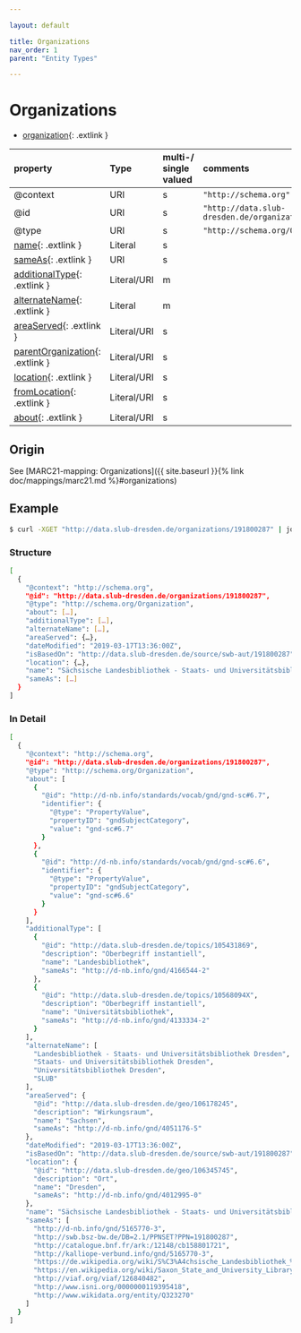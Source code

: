 ```yaml
---

layout: default

title: Organizations
nav_order: 1
parent: "Entity Types"

---
```


# Organizations

* [organization](https://schema.org/Organization){: .extlink }

| property                                                                 | Type        | multi-/ single valued | comments |
|:-------------------------------------------------------------------------|:------------|:----------------------|:---------|
| @context                                                                 | URI         |  s  | `"http://schema.org"`      |
| @id                                                                      | URI         |  s  | `"http://data.slub-dresden.de/organizations/SWB-ID"` |
| @type                                                                    | URI         |  s  | `"http://schema.org/Organization"` |
| [name](https://schema.org/name){: .extlink }                             | Literal     |  s  | |
| [sameAs](https://schema.org/sameAs){: .extlink }                         | URI         |  s  | |
| [additionalType](https://schema.org/additionalType){: .extlink }         | Literal/URI |  m  | |
| [alternateName](https://schema.org/alternateName){: .extlink }           | Literal     |  m  | |
| [areaServed](https://schema.org/areaServed){: .extlink }                 | Literal/URI |  s  | |
| [parentOrganization](https://schema.org/parentOrganization){: .extlink } | Literal/URI |  s  | |
| [location](https://schema.org/location){: .extlink }                     | Literal/URI |  s  | |
| [fromLocation](https://schema.org/fromLocation){: .extlink }             | Literal/URI |  s  | |
| [about](https://schema.org/about){: .extlink }                           | Literal/URI |  s  | |


## Origin
  
  See [MARC21-mapping: Organizations]({{ site.baseurl }}{% link doc/mappings/marc21.md %}#organizations)

## Example
```sh
$ curl -XGET "http://data.slub-dresden.de/organizations/191800287" | jq
```
### Structure

```sh
[
  {
    "@context": "http://schema.org",
    "@id": "http://data.slub-dresden.de/organizations/191800287",
    "@type": "http://schema.org/Organization",
    "about": […],
    "additionalType": […],
    "alternateName": […],
    "areaServed": {…},
    "dateModified": "2019-03-17T13:36:00Z",
    "isBasedOn": "http://data.slub-dresden.de/source/swb-aut/191800287",
    "location": {…},
    "name": "Sächsische Landesbibliothek - Staats- und Universitätsbibliothek Dresden",
    "sameAs": […]
  }
]
```
### In Detail  
```sh
[
  {
    "@context": "http://schema.org",
    "@id": "http://data.slub-dresden.de/organizations/191800287",
    "@type": "http://schema.org/Organization",
    "about": [
      {
        "@id": "http://d-nb.info/standards/vocab/gnd/gnd-sc#6.7",
        "identifier": {
          "@type": "PropertyValue",
          "propertyID": "gndSubjectCategory",
          "value": "gnd-sc#6.7"
        }
      },
      {
        "@id": "http://d-nb.info/standards/vocab/gnd/gnd-sc#6.6",
        "identifier": {
          "@type": "PropertyValue",
          "propertyID": "gndSubjectCategory",
          "value": "gnd-sc#6.6"
        }
      }
    ],
    "additionalType": [
      {
        "@id": "http://data.slub-dresden.de/topics/105431869",
        "description": "Oberbegriff instantiell",
        "name": "Landesbibliothek",
        "sameAs": "http://d-nb.info/gnd/4166544-2"
      },
      {
        "@id": "http://data.slub-dresden.de/topics/10568094X",
        "description": "Oberbegriff instantiell",
        "name": "Universitätsbibliothek",
        "sameAs": "http://d-nb.info/gnd/4133334-2"
      }
    ],
    "alternateName": [
      "Landesbibliothek - Staats- und Universitätsbibliothek Dresden",
      "Staats- und Universitätsbibliothek Dresden",
      "Universitätsbibliothek Dresden",
      "SLUB"
    ],
    "areaServed": {
      "@id": "http://data.slub-dresden.de/geo/106178245",
      "description": "Wirkungsraum",
      "name": "Sachsen",
      "sameAs": "http://d-nb.info/gnd/4051176-5"
    },
    "dateModified": "2019-03-17T13:36:00Z",
    "isBasedOn": "http://data.slub-dresden.de/source/swb-aut/191800287",
    "location": {
      "@id": "http://data.slub-dresden.de/geo/106345745",
      "description": "Ort",
      "name": "Dresden",
      "sameAs": "http://d-nb.info/gnd/4012995-0"
    },
    "name": "Sächsische Landesbibliothek - Staats- und Universitätsbibliothek Dresden",
    "sameAs": [
      "http://d-nb.info/gnd/5165770-3",
      "http://swb.bsz-bw.de/DB=2.1/PPNSET?PPN=191800287",
      "http://catalogue.bnf.fr/ark:/12148/cb158801721",
      "http://kalliope-verbund.info/gnd/5165770-3",
      "https://de.wikipedia.org/wiki/S%C3%A4chsische_Landesbibliothek_%E2%80%93_Staats-_und_Universit%C3%A4tsbibliothek_Dresden",
      "https://en.wikipedia.org/wiki/Saxon_State_and_University_Library_Dresden",
      "http://viaf.org/viaf/126840482",
      "http://www.isni.org/0000000119395418",
      "http://www.wikidata.org/entity/Q323270"
    ]
  }
]
```
